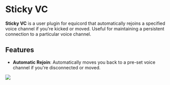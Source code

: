 # Sticky VC

**Sticky VC** is a user plugin for equicord that automatically rejoins a specified voice channel if you're kicked or moved. Useful for maintaining a persistent connection to a particular voice channel.

## Features

- **Automatic Rejoin**: Automatically moves you back to a pre-set voice channel if you're disconnected or moved.

![](https://goon.your-mommy.org/Equibop-WVHtserovu.png)
